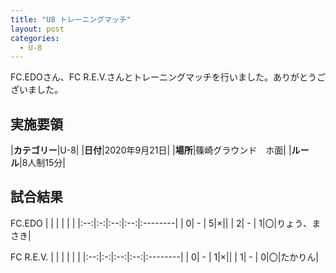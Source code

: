 ```yaml
---
title: "U8 トレーニングマッチ"
layout: post
categories:
  - U-8
---
```


FC.EDOさん、FC R.E.V.さんとトレーニングマッチを行いました。ありがとうございました。

## 実施要領

|**カテゴリー**|U-8|
|**日付**|2020年9月21日|
|**場所**|篠崎グラウンド　ホ面|
|**ルール**|8人制15分|


## 試合結果

FC.EDO
|    |   |    |         |    |
|:--:|:-:|:--:|:--:|:--------|
|    0| - |   5|×||
|    2| - |   1|〇|りょう、まさき|

FC R.E.V.
|    |   |    |         |    |
|:--:|:-:|:--:|:--:|:--------|
|    0| - |   1|×||
|    1| - |   0|〇|たかりん|

